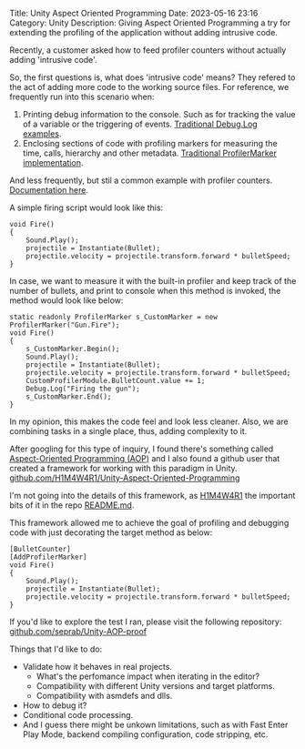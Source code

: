 Title: Unity Aspect Oriented Programming
Date: 2023-05-16 23:16
Category: Unity
Description: Giving Aspect Oriented Programming a try for extending the profiling of the application without adding intrusive code.

Recently, a customer asked how to feed profiler counters without actually adding 'intrusive code'.

So, the first questions is, what does 'intrusive code' means?
They refered to the act of adding more code to the working source files. For reference, we frequently run into this scenario when:

1. Printing debug information to the console. Such as for tracking the value of a variable or the triggering of events. [Traditional Debug.Log examples](https://docs.unity3d.com/ScriptReference/Debug.Log.html).
2. Enclosing sections of code with profiling markers for measuring the time, calls, hierarchy and other metadata. [Traditional ProfilerMarker implementation](https://docs.unity3d.com/ScriptReference/Unity.Profiling.ProfilerMarker.html).

And less frequently, but stil a common example with profiler counters. [Documentation here](https://docs.unity3d.com/Packages/com.unity.profiling.core@1.0/manual/profilercounter-guide.html).

A simple firing script would look like this:
```
void Fire()
{
    Sound.Play();
    projectile = Instantiate(Bullet);
    projectile.velocity = projectile.transform.forward * bulletSpeed;
}
```
In case, we want to measure it with the built-in profiler and keep track of the number of bullets, and print to console when this method is invoked, the method would look like below:
```
static readonly ProfilerMarker s_CustomMarker = new ProfilerMarker("Gun.Fire");
void Fire()
{
    s_CustomMarker.Begin();
    Sound.Play();
    projectile = Instantiate(Bullet);
    projectile.velocity = projectile.transform.forward * bulletSpeed;
    CustomProfilerModule.BulletCount.value += 1;
    Debug.Log("Firing the gun");
    s_CustomMarker.End();
}
```

In my opinion, this makes the code feel and look less cleaner. Also, we are combining tasks in a single place, thus, adding complexity to it.

After googling for this type of inquiry, I found there's something called [Aspect-Oriented Programming (AOP)](https://stackoverflow.com/questions/72706171/can-attributes-be-used-to-modify-a-methods-code-behavior#comment128426717_72706536) and I also found a github user that created a framework for working with this paradigm in Unity. [github.com/H1M4W4R1/Unity-Aspect-Oriented-Programming](https://github.com/H1M4W4R1/Unity-Aspect-Oriented-Programming)

I'm not going into the details of this framework, as [H1M4W4R1](https://github.com/H1M4W4R1) the important bits of it in the repo [README.md](https://github.com/H1M4W4R1/Unity-Aspect-Oriented-Programming/blob/master/README.md).

This framework allowed me to achieve the goal of profiling and debugging code with just decorating the target method as below:

```
[BulletCounter]
[AddProfilerMarker]
void Fire()
{
    Sound.Play();
    projectile = Instantiate(Bullet);
    projectile.velocity = projectile.transform.forward * bulletSpeed;
}
```

If you'd like to explore the test I ran, please visit the following repository: [github.com/seprab/Unity-AOP-proof](https://github.com/seprab/Unity-AOP-proof)

Things that I'd like to do:

* Validate how it behaves in real projects.
    * What's the perfomance impact when iterating in the editor?
    * Compatibility with different Unity versions and target platforms.
    * Compatibility with asmdefs and dlls.
* How to debug it?
* Conditional code processing.
* And I guess there might be unkown limitations, such as with Fast Enter Play Mode, backend compiling configuration, code stripping, etc.